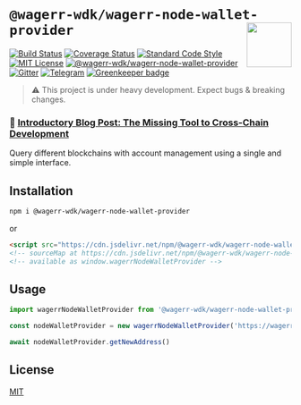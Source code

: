 # `@wagerr-wdk/wagerr-node-wallet-provider` <img align="right" src="https://raw.githubusercontent.com/wagerr/chainabstractionlayer/master/liquality-logo.png" height="80px" />


[![Build Status](https://travis-ci.com/wagerr/chainabstractionlayer.svg?branch=master)](https://travis-ci.com/wagerr/chainabstractionlayer)
[![Coverage Status](https://coveralls.io/repos/github/wagerr/chainabstractionlayer/badge.svg?branch=master)](https://coveralls.io/github/wagerr/chainabstractionlayer?branch=master)
[![Standard Code Style](https://img.shields.io/badge/codestyle-standard-brightgreen.svg)](https://github.com/standard/standard)
[![MIT License](https://img.shields.io/badge/license-MIT-brightgreen.svg)](../../LICENSE.md)
[![@wagerr-wdk/wagerr-node-wallet-provider](https://img.shields.io/npm/dt/@wagerr-wdk/wagerr-node-wallet-provider.svg)](https://npmjs.com/package/@wagerr-wdk/wagerr-node-wallet-provider)
[![Gitter](https://img.shields.io/gitter/room/wagerr/Lobby.svg)](https://gitter.im/wagerr/Lobby?source=orgpage)
[![Telegram](https://img.shields.io/badge/chat-on%20telegram-blue.svg)](https://t.me/Liquality) [![Greenkeeper badge](https://badges.greenkeeper.io/wagerr/chainabstractionlayer.svg)](https://greenkeeper.io/)

> :warning: This project is under heavy development. Expect bugs & breaking changes.

### :pencil: [Introductory Blog Post: The Missing Tool to Cross-Chain Development](https://medium.com/wagerr/the-missing-tool-to-cross-chain-development-2ebfe898efa1)


Query different blockchains with account management using a single and simple interface.


## Installation

```bash
npm i @wagerr-wdk/wagerr-node-wallet-provider
```

or

```html
<script src="https://cdn.jsdelivr.net/npm/@wagerr-wdk/wagerr-node-wallet-provider@0.2.3/dist/wagerr-node-wallet-provider.min.js"></script>
<!-- sourceMap at https://cdn.jsdelivr.net/npm/@wagerr-wdk/wagerr-node-wallet-provider@0.2.3/dist/wagerr-node-wallet-provider.min.js.map -->
<!-- available as window.wagerrNodeWalletProvider -->
```


## Usage

```js
import wagerrNodeWalletProvider from '@wagerr-wdk/wagerr-node-wallet-provider'

const nodeWalletProvider = new wagerrNodeWalletProvider('https://wagerr.local', 'username', 'password')

await nodeWalletProvider.getNewAddress()
```


## License

[MIT](../../LICENSE.md)

